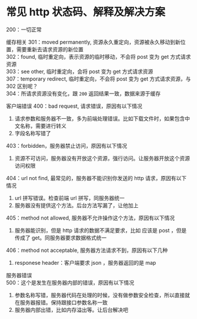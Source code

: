 # 常见 http 状态码、解释及解决方案

200：一切正常  

缓存相关
301：moved permanently, 资源永久重定向，资源被永久移动到新位置，需要重新去请求资源的新位置  
302：found, 临时重定向，表示资源的临时移动，不会将 post 变为 get 方式请求资源  
303：see other, 临时重定向，会将 post 变为 get 方式请求资源  
307：temporary redirect, 临时重定向，不会将 post 变为 get 方式请求资源，与 302 区别呢？  
304：所请求资源没有变化，跟 `200` 返回结果一致，数据来源于缓存

客户端错误
400：bad request, 请求错误，原因有以下情况  
1. 请求参数和服务器不一致，多为前端处理错误。比如下载文件时，如果包含中文名称，需要进行转义
2. 字段名称写错了

403：forbidden，服务器禁止访问，原因有以下情况  
1. 资源不可访问，服务器没有开放这个资源，强行访问。让服务器开放这个资源访问权限

404：url not find, 最常见的，服务器不能识别你发送的 http 请求，原因有以下情况  
1. url 拼写错误。检查前端 url 拼写，同服务器统一
2. 服务器没有提供这个方法。后台方法写漏了，让他加上

405：method not allowed, 服务器不允许操作这个方法，原因有以下情况  
1. 服务器能识别，但是 http 请求的数据不满足要求，比如 应该是 post ，但是传成了 get。同服务器要求数据格式统一

406：method not acceptable, 服务器方法请求不到，原因有以下几种  
1. responese header：客户端要求 json ，服务器返回的是 map

服务器错误  
500：这个是发生在服务器内部的错误，原因有以下情况

1. 参数名称写错，服务器代码在处理的时候，没有做参数安全检查，所以直接就在服务器报错。保持跟接口参数名称一致
2. 服务器内部出错，比如内存溢出等。让后台解决吧
